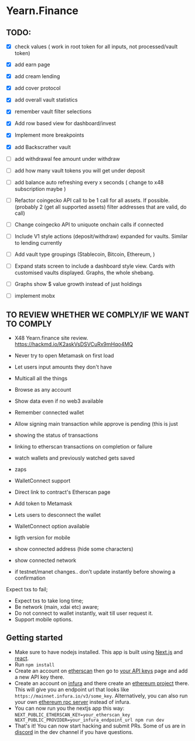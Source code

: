 # Yearn.Finance

## TODO:
- [x] check values ( work in root token for all inputs, not processed/vault token)
- [x] add earn page
- [x] add cream lending
- [x] add cover protocol
- [x] add overall vault statistics
- [x] remember vault filter selections
- [x] Add row based view for dashboard/invest
- [x] Implement more breakpoints
- [x] add Backscrather vault
- [ ] add withdrawal fee amount under withdraw
- [ ] add how many vault tokens you will get under deposit
- [ ] add balance auto refreshing every x seconds ( change to x48 subscription maybe )
- [ ] Refactor coingecko API call to be 1 call for all assets. If possible. (probably 2 (get all supported assets) filter addresses that are valid, do call)
- [ ] Change coingecko API to uniquote onchain calls if connected
- [ ] Include V1 style actions (deposit/withdraw) expanded for vaults. Similar to lending currently
- [ ] Add vault type groupings (Stablecoin, Bitcoin, Ethereum, )
- [ ] Expand stats screen to include a dashboard style view. Cards with customised vaults displayed. Graphs, the whole shebang.
- [ ] Graphs show $ value growth instead of just holdings
- [ ] implement mobx


## TO REVIEW WHETHER WE COMPLY/IF WE WANT TO COMPLY

- X48 Yearn.finance site review.
  https://hackmd.io/K2askVsDSVCuRx9mHqo4MQ

- Never try to open Metamask on first load
- Let users input amounts they don't have
- Multicall all the things
- Browse as any account
- Show data even if no web3 available
- Remember connected wallet
- Allow signing main transaction while approve is pending (this is just
- showing the status of transactions
- linking to etherscan transactions on completion or failure
- watch wallets and previously watched gets saved
- zaps
- WalletConnect support
- Direct link to contract's Etherscan page
- Add token to Metamask
- Lets users to desconnect the wallet
- WalletConnect option available
- ligth version for mobile
- show connected address (hide some characters)
- show connected network
- if testnet/manet changes.. don’t update instantly before showing a confirmation


 Expect txs to fail;
* Expect txs to take long time;
* Be network (main, xdai etc) aware;
* Do not connect to wallet instantly, wait till user request it.
* Support mobile options.

## Getting started
- Make sure to have nodejs installed. This app is built using [Next.js](https://nextjs.org/learn/basics/create-nextjs-app) and [react](https://reactjs.org/docs/getting-started.html).
- Run `npm install`
- Create an account on [etherscan](https://etherscan.io/) then go to [your API keys](https://etherscan.io/myapikey) page and add a new API key there.
- Create an account on [infura](https://infura.io/dashboard) and there create an [ethereum project](https://infura.io/dashboard/ethereum) there. This will give you an endpoint url that looks like `https://mainnet.infura.io/v3/some_key`. Alternatively, you can also run your own [ethereum rpc server](https://geth.ethereum.org/docs/rpc/server) instead of infura.
- You can now run you the nextjs app this way: `NEXT_PUBLIC_ETHERSCAN_KEY=your_etherscan_key NEXT_PUBLIC_PROVIDER=your_infura_endpoint_url npm run dev`
- That's it! You can now start hacking and submit PRs. Some of us are in [discord](http://discord.yearn.finance/) in the dev channel if you have questions.